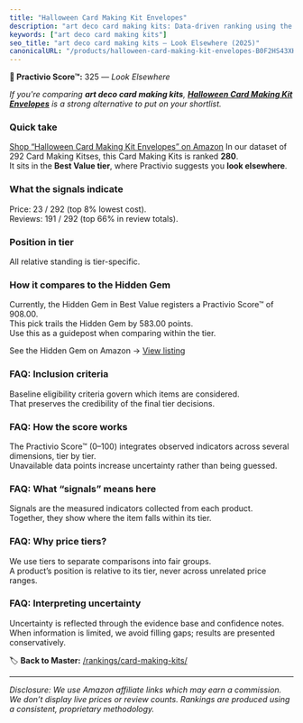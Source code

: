 ```yaml
---
title: "Halloween Card Making Kit Envelopes"
description: "art deco card making kits: Data-driven ranking using the Practivio Score™. Positioned by quality, value, demand, findability, momentum."
keywords: ["art deco card making kits"]
seo_title: "art deco card making kits — Look Elsewhere (2025)"
canonicalURL: "/products/halloween-card-making-kit-envelopes-B0F2HS43XH/"
---
```


**🚫 Practivio Score™:** 325 — _Look Elsewhere_


*If you're comparing **art deco card making kits**, **[Halloween Card Making Kit Envelopes](https://www.amazon.com/dp/B0F2HS43XH?tag=practivio-20)** is a strong alternative to put on your shortlist.*
### Quick take
[Shop “Halloween Card Making Kit Envelopes” on Amazon](https://www.amazon.com/dp/B0F2HS43XH?tag=practivio-20)
In our dataset of 292 Card Making Kitses, this Card Making Kits is ranked **280**.  
It sits in the **Best Value tier**, where Practivio suggests you **look elsewhere**.

### What the signals indicate
Price: 23 / 292 (top 8% lowest cost).  
Reviews: 191 / 292 (top 66% in review totals).  

### Position in tier
All relative standing is tier-specific.

### How it compares to the Hidden Gem
Currently, the Hidden Gem in Best Value registers a Practivio Score™ of 908.00.  
This pick trails the Hidden Gem by 583.00 points.  
Use this as a guidepost when comparing within the tier.  

See the Hidden Gem on Amazon → [View listing](https://www.amazon.com/dp/B003A2I4TO?tag=practivio-20)

### FAQ: Inclusion criteria
Baseline eligibility criteria govern which items are considered.  
That preserves the credibility of the final tier decisions.

### FAQ: How the score works
The Practivio Score™ (0–100) integrates observed indicators across several dimensions, tier by tier.  
Unavailable data points increase uncertainty rather than being guessed.

### FAQ: What “signals” means here
Signals are the measured indicators collected from each product.  
Together, they show where the item falls within its tier.

### FAQ: Why price tiers?
We use tiers to separate comparisons into fair groups.  
A product’s position is relative to its tier, never across unrelated price ranges.

### FAQ: Interpreting uncertainty
Uncertainty is reflected through the evidence base and confidence notes.  
When information is limited, we avoid filling gaps; results are presented conservatively.


🏷️ **Back to Master:** [/rankings/card-making-kits/](/rankings/card-making-kits/)

---
_Disclosure: We use Amazon affiliate links which may earn a commission. We don’t display live prices or review counts. Rankings are produced using a consistent, proprietary methodology._
